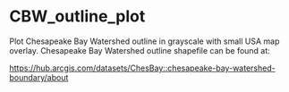 # CBW_outline_plot
Plot Chesapeake Bay Watershed outline in grayscale with small USA map overlay. Chesapeake Bay Watershed outline shapefile can be found at:

https://hub.arcgis.com/datasets/ChesBay::chesapeake-bay-watershed-boundary/about
